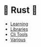 # 🦀 Rust 🦀

- [Learning](rust/learning_stuff.md)
- [Libraries](rust/libraries.md)
- [Cli Tools](rust/cli.md)
- [Various](rust/various.md)